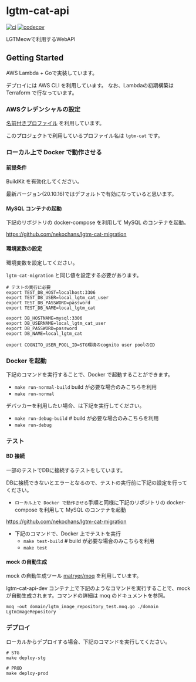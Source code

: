 # lgtm-cat-api
[![ci](https://github.com/nekochans/lgtm-cat-api/actions/workflows/ci.yml/badge.svg)](https://github.com/nekochans/lgtm-cat-api/actions/workflows/ci.yml)
[![codecov](https://codecov.io/gh/nekochans/lgtm-cat-api/branch/main/graph/badge.svg?token=BCZABFS4P0)](https://codecov.io/gh/nekochans/lgtm-cat-api)

LGTMeowで利用するWebAPI

## Getting Started

AWS Lambda + Goで実装しています。

デプロイには AWS CLI を利用しています。 なお、Lambdaの初期構築は Terraform で行なっています。

### AWSクレデンシャルの設定

[名前付きプロファイル](https://docs.aws.amazon.com/ja_jp/cli/latest/userguide/cli-configure-profiles.html) を利用しています。

このプロジェクトで利用しているプロファイル名は `lgtm-cat` です。

### ローカル上で Docker で動作させる

#### 前提条件
BuildKit を有効化してください。

最新バージョン(20.10.16)ではデフォルトで有効になっていると思います。

#### MySQL コンテナの起動
下記のリポジトリの docker-compose を利用して MySQL のコンテナを起動。

https://github.com/nekochans/lgtm-cat-migration

#### 環境変数の設定
環境変数を設定してください。

`lgtm-cat-migration` と同じ値を設定する必要があります。

```
# テストの実行に必要
export TEST_DB_HOST=localhost:3306
export TEST_DB_USER=local_lgtm_cat_user
export TEST_DB_PASSWORD=password
export TEST_DB_NAME=local_lgtm_cat

export DB_HOSTNAME=mysql:3306
export DB_USERNAME=local_lgtm_cat_user
export DB_PASSWORD=password
export DB_NAME=local_lgtm_cat

export COGNITO_USER_POOL_ID=STG環境のcognito user poolのID
```

### Docker を起動
下記のコマンドを実行することで、Docker で起動することができます。

- `make run-normal-build` build が必要な場合のみこちらを利用
- `make run-normal`

デバッカーを利用したい場合、は下記を実行してください。

- `make run-debug-build` # build が必要な場合のみこちらを利用
- `make run-debug`

### テスト

#### BD 接続
一部のテストでDBに接続するテストをしています。

DBに接続できないとエラーとなるので、テストの実行前に下記の設定を行ってください。

- `ローカル上で Docker で動作させる`手順と同様に下記のリポジトリの docker-compose を利用して MySQL のコンテナを起動

https://github.com/nekochans/lgtm-cat-migration

- 下記のコマンドで、Docker 上でテストを実行
  - `make test-build` # build が必要な場合のみこちらを利用
  - `make test`

#### mock の自動生成
mock の自動生成ツール [matryer/moq](https://github.com/matryer/moq) を利用しています。

lgtm-cat-api-dev コンテナ上で下記のようなコマンドを実行することで、mockが自動生成されます。コマンドの詳細は moq のドキュメントを参照。

```
moq -out domain/lgtm_image_repository_test.moq.go ./domain LgtmImageRepository
```

### デプロイ
ローカルからデプロイする場合、下記のコマンドを実行してください。

```
# STG
make deploy-stg

# PROD
make deploy-prod
```
